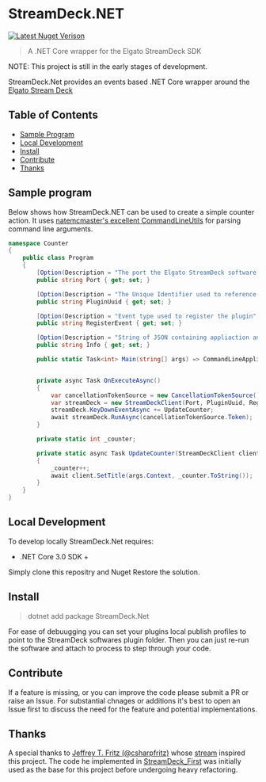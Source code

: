 # StreamDeck.NET
[![Latest Nuget Verison](https://img.shields.io/nuget/v/StreamDeck.Net.svg)](https://www.nuget.org/packages/StreamDeck.Net/)

> A .NET Core wrapper for the Elgato StreamDeck SDK

NOTE: This project is still in the early stages of development.

StreamDeck.Net provides an events based .NET Core wrapper around the [Elgato Stream Deck](https://www.elgato.com/en/gaming/stream-deck)

## Table of Contents

- [Sample Program](#sample-program)
- [Local Development](#local-development)
- [Install](#install)
- [Contribute](#contribute)
- [Thanks](#thanks)

## Sample program

Below shows how StreamDeck.NET can be used to create a simple counter action. It uses [natemcmaster's excellent CommandLineUtils](https://github.com/natemcmaster/CommandLineUtils) for parsing command line arguments.

```c#
namespace Counter
{
    public class Program
    {
        [Option(Description = "The port the Elgato StreamDeck software is listening on", ShortName = "port")]
        public string Port { get; set; }

        [Option(Description = "The Unique Identifier used to reference the plugin", ShortName = "pluginUUID")]
        public string PluginUuid { get; set; }

        [Option(Description = "Event type used to register the plugin", ShortName = "registerEvent")]
        public string RegisterEvent { get; set; }

        [Option(Description = "String of JSON containing appliaction and device information", ShortName = "info")]
        public string Info { get; set; }

        public static Task<int> Main(string[] args) => CommandLineApplication.ExecuteAsync<Program>(args);


        private async Task OnExecuteAsync()
        {
            var cancellationTokenSource = new CancellationTokenSource();
            var streamDeck = new StreamDeckClient(Port, PluginUuid, RegisterEvent, Info);
            streamDeck.KeyDownEventAsync += UpdateCounter;
            await streamDeck.RunAsync(cancellationTokenSource.Token);
        }

        private static int _counter;

        private static async Task UpdateCounter(StreamDeckClient client, StreamDeckEventPayload args)
        {
            _counter++;
            await client.SetTitle(args.Context, _counter.ToString());
        }
    }
}
```

## Local Development

To develop locally StreamDeck.Net requires:
 - .NET Core 3.0 SDK +

Simply clone this repositry and Nuget Restore the solution.

## Install

> dotnet add package StreamDeck.Net

For ease of debuugging you can set your plugins local publish profiles to point to the StreamDeck softwares plugin folder. Then you can just re-run the software and attach to process to step through your code.

## Contribute
If a feature is missing, or you can improve the code please submit a PR or raise an Issue. For substantial chnages or additions it's best to open an Issue first to discuss the need for the feature and potential implementations.

## Thanks
A special thanks to [Jeffrey T. Fritz (@csharpfritz)](https://github.com/csharpfritz) whose [stream](https://www.youtube.com/watch?v=IOLylhVGpM8) inspired this project. The code he implemented in [StreamDeck_First](https://github.com/csharpfritz/StreamDeck_First) was initially used as the base for this project before undergoing heavy refactoring.
